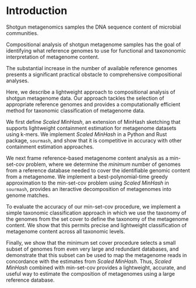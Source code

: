 # Introduction

Shotgun metagenomics samples the DNA sequence content of microbial
communities.

Compositional analysis of shotgun metagenome samples has the goal of
identifying what reference genomes to use for functional and
taxononomic interpretation of metagenome content.

The substantial increase in the number of available reference genomes
presents a significant practical obstacle to comprehensive
compositional analyses.

Here, we describe a lightweight approach to compositional analysis of
shotgun metagenome data. Our approach tackles the selection of
appropriate reference genomes and provides a computationally efficient
method for taxonomic classification of metagenome data.

We first define _Scaled MinHash_, an extension of MinHash sketching
that supports lightweight containment estimation for metagenome
datasets using k-mers.  We implement _Scaled MinHash_ in a Python and
Rust package, `sourmash`, and show that it is competitive in
accuracy with other containment estimation approaches.

We next frame reference-based metagenome content analysis as a
min-set-cov problem, where we determine the _minimum_ number of
genomes from a reference database needed to cover the identifiable
genomic content from a metagenome.  We implement a
best-polynomial-time greedy approximation to the min-set-cov problem
using _Scaled MinHash_ in `sourmash`, provides an iteractive decomposition
of metagenomes into genome matches.

To evaluate the accuracy of our min-set-cov procedure, we implement a
simple taxonomic classification approach in which we use the taxonomy
of the genomes from the set cover to define the taxonomy of the
metagenome content. We show that this permits precise and lightweight
classification of metagenome content across all taxonomic levels.

Finally, we show that the minimum set cover procedure selects a small
subset of genomes from even very large and redundant databases, and
demonstrate that this subset can be used to map the metagenome reads
in concordance with the estimates from _Scaled MinHash_. Thus,
_Scaled MinHash_ combined with min-set-cov provides a lightweight,
accurate, and useful way to estimate the composition of metagenomes
using a large reference database.
